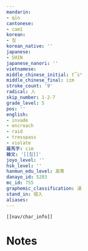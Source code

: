 ```yaml
---
mandarin:
- qīn
cantonese:
- cam1
korean:
- 침
korean_native: ''
japanese:
- SHIN
japanese_nanori: ''
vietnamese:
middle_chinese_initial: t͡sʰ
middle_chinese_final: iɪm
stroke_count: '9'
radical: 人
skip_number: 1-2-7
grade_level: 5
pos: ''
english:
- invade
- encroach
- raid
- tresspass
- violate
羅馬字: cim
韓文: '[[침]]'
joyo_level: ''
hsk_level: ''
hanmun_edu_level: 高等
danayo_id: 5203
mc_id: 755
graphemic_classification: 浸
stand_in: 侵入
aliases:
---
```

```meta-bind-embed
[[nav/char_info]]
```

# Notes
